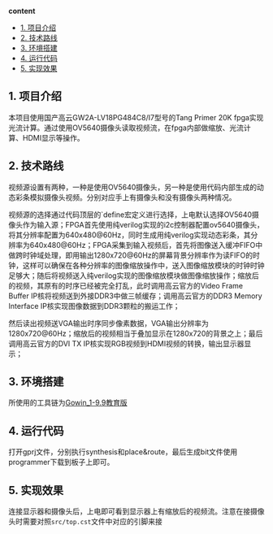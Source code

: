**content**
- [1. 项目介绍](#1-项目介绍)
- [2. 技术路线](#2-技术路线)
- [3. 环境搭建](#3-环境搭建)
- [4. 运行代码](#4-运行代码)
- [5. 实现效果](#5-实现效果)

## 1. 项目介绍
本项目使用国产高云GW2A-LV18PG484C8/I7型号的Tang Primer 20K fpga实现光流计算。通过使用OV5640摄像头读取视频流，在fpga内部做缩放、光流计算、HDMI显示等操作。

## 2. 技术路线

视频源设置有两种，一种是使用OV5640摄像头，另一种是使用代码内部生成的动态彩条模拟摄像头视频。分别对应手上有摄像头和没有摄像头两种情况。


视频源的选择通过代码顶层的`define宏定义进行选择，上电默认选择OV5640摄像头作为输入源；FPGA首先使用纯verilog实现的i2c控制器配置ov5640摄像头，将其分辨率配置为640x480@60Hz，同时生成用纯verilog实现动态彩条，其分辨率为640x480@60Hz；FPGA采集到输入视频后，首先将图像送入缓冲FIFO中做跨时钟域处理，即用输出1280x720@60Hz的屏幕背景分辨率作为读FIFO的时钟，这样可以确保在各种分辨率的图像缩放操作中，送入图像缩放模块的时钟时钟足够大；随后将视频送入纯verilog实现的图像缩放模块做图像缩放操作；缩放后的视频，其原有的时序已经被完全打乱，此时调用高云官方的Video Frame Buffer IP核将视频送到外接DDR3中做三帧缓存；调用高云官方的DDR3 Memory Interface IP核实现图像数据到DDR3颗粒的搬运工作；


然后读出视频送VGA输出时序同步像素数据，VGA输出分辨率为1280x720@60Hz；缩放后的视频相当于叠加显示在1280x720的背景之上；最后调用高云官方的DVI TX IP核实现RGB视频到HDMI视频的转换，输出显示器显示；

## 3. 环境搭建

所使用的工具链为[Gowin_1-9.9教育版](http://www.gowinsemi.com.cn/faq.aspx)

## 4. 运行代码

打开gprj文件，分别执行synthesis和place&route，最后生成bit文件使用programmer下载到板子上即可。

## 5. 实现效果

连接显示器和摄像头后，上电即可看到显示器上有缩放后的视频流。注意在接摄像头时需要对照`src/top.cst`文件中对应的引脚来接
